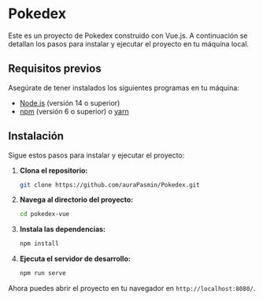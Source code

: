 # Pokedex

Este es un proyecto de Pokedex construido con Vue.js. A continuación se detallan los pasos para instalar y ejecutar el proyecto en tu máquina local.

## Requisitos previos

Asegúrate de tener instalados los siguientes programas en tu máquina:

- [Node.js](https://nodejs.org/) (versión 14 o superior)
- [npm](https://www.npmjs.com/) (versión 6 o superior) o [yarn](https://yarnpkg.com/)

## Instalación

Sigue estos pasos para instalar y ejecutar el proyecto:

1. **Clona el repositorio:**

   ```bash
   git clone https://github.com/auraPasmin/Pokedex.git
   ```

2. **Navega al directorio del proyecto:**

   ```bash
   cd pokedex-vue
   ```

3. **Instala las dependencias:**

   ```bash
   npm install
   ```

4. **Ejecuta el servidor de desarrollo:**

   ```bash
   npm run serve
   ```

Ahora puedes abrir el proyecto en tu navegador en `http://localhost:8080/`. 